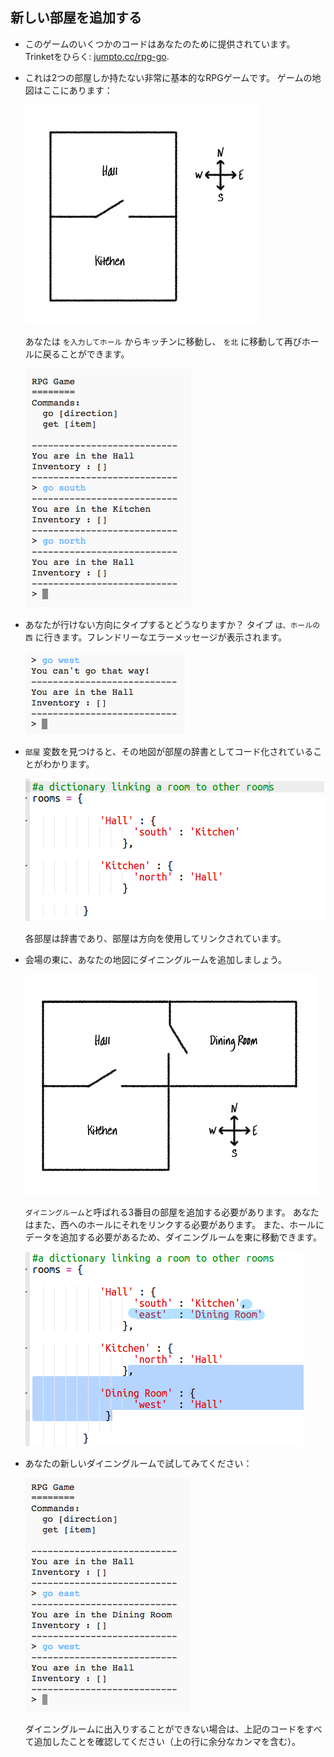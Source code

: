## 新しい部屋を追加する

+ このゲームのいくつかのコードはあなたのために提供されています。 Trinketをひらく: <a href="http://jumpto.cc/rpg-go" target="_blank">jumpto.cc/rpg-go</a>.

+ これは2つの部屋しか持たない非常に基本的なRPGゲームです。 ゲームの地図はここにあります：
    
    ![スクリーンショット](images/rpg-map1.png)
    
    あなたは `を入力してホール` からキッチンに移動し、 `を北` に移動して再びホールに戻ることができます。
    
    ![スクリーンショット](images/rpg-controls.png)

+ あなたが行けない方向にタイプするとどうなりますか？ タイプ `は、ホールの西` に行きます。フレンドリーなエラーメッセージが表示されます。
    
    ![スクリーンショット](images/rpg-error.png)

+ `部屋` 変数を見つけると、その地図が部屋の辞書としてコード化されていることがわかります。
    
    ![スクリーンショット](images/rpg-rooms.png)
    
    各部屋は辞書であり、部屋は方向を使用してリンクされています。

+ 会場の東に、あなたの地図にダイニングルームを追加しましょう。
    
    ![スクリーンショット](images/rpg-dining.png)
    
    `ダイニングルーム`と呼ばれる3番目の部屋を追加する必要があります。 あなたはまた、西へのホールにそれをリンクする必要があります。 また、ホールにデータを追加する必要があるため、ダイニングルームを東に移動できます。
    
    ![スクリーンショット](images/rpg-dining-code.png)

+ あなたの新しいダイニングルームで試してみてください：
    
    ![スクリーンショット](images/rpg-dining-test.png)
    
    ダイニングルームに出入りすることができない場合は、上記のコードをすべて追加したことを確認してください（上の行に余分なカンマを含む）。